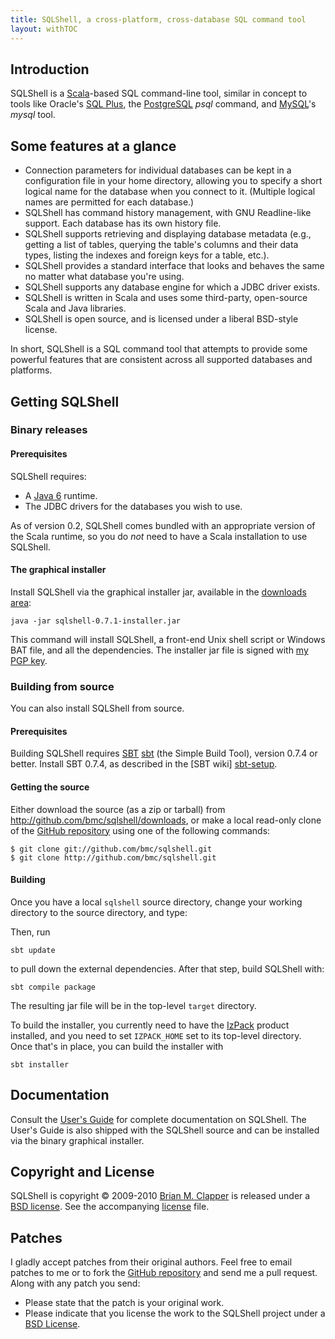 ```yaml
---
title: SQLShell, a cross-platform, cross-database SQL command tool
layout: withTOC
---
```


## Introduction

SQLShell is a [Scala][]-based SQL command-line tool, similar in concept to
tools like Oracle's [SQL Plus][], the [PostgreSQL][] *psql* command, and
[MySQL][]'s *mysql* tool.

## Some features at a glance

* Connection parameters for individual databases can be kept in a
  configuration file in your home directory, allowing you to specify a
  short logical name for the database when you connect to it. (Multiple
  logical names are permitted for each database.)
* SQLShell has command history management, with GNU Readline-like support.
  Each database has its own history file.
* SQLShell supports retrieving and displaying database metadata (e.g.,
  getting a list of tables, querying the table's columns and their data
  types, listing the indexes and foreign keys for a table, etc.).
* SQLShell provides a standard interface that looks and behaves the same no
  matter what database you're using.
* SQLShell supports any database engine for which a JDBC driver exists.
* SQLShell is written in Scala and uses some third-party, open-source Scala
  and Java libraries.
* SQLShell is open source, and is licensed under a liberal BSD-style
  license.

In short, SQLShell is a SQL command tool that attempts to provide some
powerful features that are consistent across all supported databases and
platforms.

## Getting SQLShell

### Binary releases

#### Prerequisites

SQLShell requires:

* A [Java 6][] runtime.
* The JDBC drivers for the databases you wish to use.

As of version 0.2, SQLShell comes bundled with an appropriate version of
the Scala runtime, so you do *not* need to have a Scala installation to use
SQLShell.

#### The graphical installer

Install SQLShell via the graphical installer jar, available in the
[downloads area][]:

    java -jar sqlshell-0.7.1-installer.jar

This command will install SQLShell, a front-end Unix shell script or
Windows BAT file, and all the dependencies. The installer jar file is signed
with [my PGP key][].

### Building from source

You can also install SQLShell from source.

#### Prerequisites

Building SQLShell requires [SBT] [sbt] (the Simple Build Tool), version
0.7.4 or better. Install SBT 0.7.4, as described in the [SBT wiki] [sbt-setup].

#### Getting the source

Either download the source (as a
zip or tarball) from <http://github.com/bmc/sqlshell/downloads>, or make a
local read-only clone of the [GitHub repository][] using one of the
following commands:

    $ git clone git://github.com/bmc/sqlshell.git
    $ git clone http://github.com/bmc/sqlshell.git

#### Building

Once you have a local `sqlshell` source directory, change your working
directory to the source directory, and type:

Then, run

    sbt update

to pull down the external dependencies. After that step, build SQLShell with:

    sbt compile package

The resulting jar file will be in the top-level `target` directory.

To build the installer, you currently need to have the [IzPack][izpack]
product installed, and you need to set `IZPACK_HOME` set to its top-level
directory. Once that's in place, you can build the installer with

    sbt installer

## Documentation

Consult the [User's Guide][] for complete documentation on SQLShell. The
User's Guide is also shipped with the SQLShell source and can be installed
via the binary graphical installer.

## Copyright and License

SQLShell is copyright &copy; 2009-2010 [Brian M. Clapper][] is released
under a [BSD license][license]. See the accompanying [license][] file.

## Patches

I gladly accept patches from their original authors. Feel free to email
patches to me or to fork the [GitHub repository][] and send me a pull
request. Along with any patch you send:

* Please state that the patch is your original work.
* Please indicate that you license the work to the SQLShell project
  under a [BSD License][license].

[User's Guide]: users-guide.html
[GitHub repository]: http://github.com/bmc/sqlshell
[Scala]: http://www.scala-lang.org/
[SQL Plus]: http://www.oracle.com/technology/docs/tech/sql_plus/index.html
[PostgreSQL]: http://www.postgresql.org/
[MySQL]: http://www.mysql.org/
[Java 6]: http://java.sun.com/
[downloads area]: http://github.com/bmc/sqlshell/downloads/
[my PGP key]: http://www.clapper.org/bmc/pgp.html
[izpack]: http://izpack.org/
[sbt]: http://code.google.com/p/simple-build-tool
[sbt-setup]: http://code.google.com/p/simple-build-tool/wiki/Setup
[license]: license.html
[Brian M. Clapper]: mailto:bmc@clapper.org
